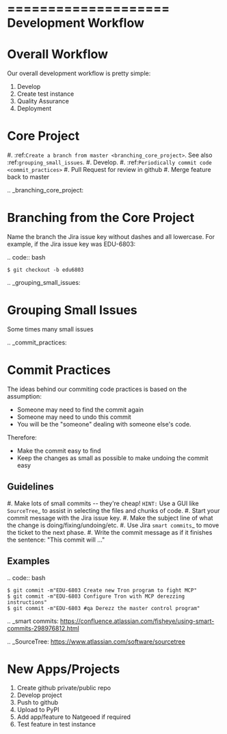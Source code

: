 ====================
Development Workflow
====================

Overall Workflow
================

Our overall development workflow is pretty simple:

1. Develop
2. Create test instance
3. Quality Assurance
4. Deployment


Core Project
============

#. :ref:`Create a branch from master <branching_core_project>`. See also :ref:`grouping_small_issues`.
#. Develop.
#. :ref:`Periodically commit code <commit_practices>`
#. Pull Request for review in github
#. Merge feature back to master



.. _branching_core_project:

Branching from the Core Project
===============================

Name the branch the Jira issue key without dashes and all lowercase. For example, if the Jira issue key was EDU-6803:

.. code:: bash

    $ git checkout -b edu6803


.. _grouping_small_issues:

Grouping Small Issues
=====================

Some times many small issues

.. _commit_practices:


Commit Practices
================

The ideas behind our commiting code practices is based on the assumption:

- Someone may need to find the commit again
- Someone may need to undo this commit
- You will be the "someone" dealing with someone else's code.

Therefore:

- Make the commit easy to find
- Keep the changes as small as possible to make undoing the commit easy

Guidelines
----------

#. Make lots of small commits -- they're cheap!
   `HINT:` Use a GUI like `SourceTree`_ to assist in selecting the files and chunks of code.
#. Start your commit message with the Jira issue key.
#. Make the subject line of what the change is doing/fixing/undoing/etc.
#. Use Jira `smart commits`_ to move the ticket to the next phase.
#. Write the commit message as if it finishes the sentence: "This commit will ..."

Examples
--------

.. code:: bash

    $ git commit -m"EDU-6803 Create new Tron program to fight MCP"
    $ git commit -m"EDU-6803 Configure Tron with MCP derezzing instructions"
    $ git commit -m"EDU-6803 #qa Derezz the master control program"

.. _smart commits: https://confluence.atlassian.com/fisheye/using-smart-commits-298976812.html

.. _SourceTree: https://www.atlassian.com/software/sourcetree

New Apps/Projects
=================

1. Create github private/public repo
2. Develop project
3. Push to github
4. Upload to PyPI
5. Add app/feature to Natgeoed if required
6. Test feature in test instance
